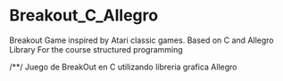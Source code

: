 # Breakout_C_Allegro
Breakout Game inspired by Atari classic games.
Based on C and Allegro Library
For the course 
structured programming

/**/
Juego de BreakOut en C utilizando libreria grafica Allegro
